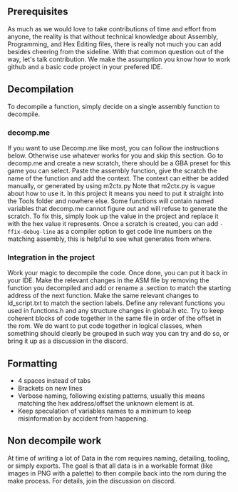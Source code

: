## Prerequisites
As much as we would love to take contributions of time and effort from anyone, the reality is that without technical knowledge about Assembly, Programming, and Hex Editing files, there is really not much you can add besides cheering from the sideline.
With that common question out of the way, let's talk contribution.
We make the assumption you know how to work github and a basic code project in your prefered IDE.

## Decompilation
To decompile a function, simply decide on a single assembly function to decompile.

### decomp.me
If you want to use Decomp.me like most, you can follow the instructions below. Otherwise use whatever works for you and skip this section.
Go to decomp.me and create a new scratch, there should be a GBA preset for this game you can select.
Paste the assembly function, give the scratch the name of the function and add the context.
The context can either be added manually, or generated by using m2ctx.py
Note that m2ctx.py is vague about how to use it. In this project it means you need to put it straight into the Tools folder and nowhere else.
Some functions will contain named variables that decomp.me cannot figure out and will refuse to generate the scratch. To fix this, simply look up the value in the project and replace it with the hex value it represents.
Once a scratch is created, you can add `-ffix-debug-line` as a compiler option to get code line numbers on the matching assembly, this is helpful to see what generates from where.

### Integration in the project
Work your magic to decompile the code. Once done, you can put it back in your IDE.
Make the relevant changes in the ASM file by removing the function you decompiled and add or rename a .section to match the starting address of the next function.
Make the same relevant changes to ‎ld_script.txt to match the section labels.
Define any relevant functions you used in functions.h and any structure changes in global.h etc.
Try to keep coherent blocks of code together in the same file in order of the offset in the rom.
We do want to put code together in logical classes, when something should clearly be grouped in such way you can try and do so, or bring it up as a discussion in the discord.

## Formatting
- 4 spaces instead of tabs
- Brackets on new lines
- Verbose naming, following existing patterns, usually this means matching the hex address/offset the unknown element is at.
- Keep speculation of variables names to a minimum to keep misinformation by accident from happening.

## Non decompile work
At time of writing a lot of Data in the rom requires naming, detailing, tooling, or simply exports.
The goal is that all data is in a workable format (like images in PNG with a palette) to then compile back into the rom during the make process.
For details, join the discussion on discord.
